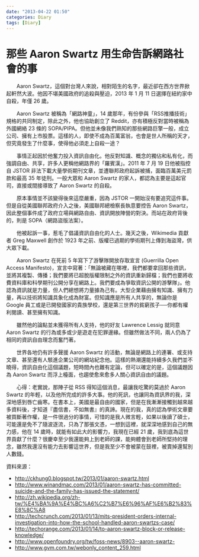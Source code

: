 ```yaml
---
date: "2013-04-22 01:50"
categories: Diary
tags: [Diary]
---
```

# 那些 Aaron Swartz 用生命告訴網路社會的事

　　Aaron Swartz，這個對台灣人來說，相對陌生的名字，最近卻在西方世界掀起軒然大波。他因不堪美國政府的追殺與壓迫，2013 年 1 月 11 日選擇在紐約家中自殺，年僅 26 歲。

　　Aaron Swartz 被稱為「網路神童」，14 歲那年，有份參與「RSS推播技術」規格的共同制定，除此之外，他也協助創立了 Reddit，亦有積極反對當時被稱為外國網絡 23 條的 SOPA/PIPA。但他並未像我們熟知的那些網路巨擎一般，成立公司、擁有上市股票。這樣的人，即使不成為百萬富翁，也會是世人所稱的天才，但究竟發生了什麼事，使得他必須走上自殺一途？

　　事情正起因於他奮力投入資訊自由化。他反對知識、概念的獨佔和私有化，而強調自由、共享，許多人更稱他網路界的「羅賓漢」。2011 年 7 月 19 日他被指控自 JSTOR 非法下載大量學術期刊文章，並遭聯邦政府起訴被捕，面臨百萬美元罰款和最高 35 年徒刑。一般大眾和 Aaron Swartz 的家人，都認為主要是這起官司，直接或間接導致了 Aaron Swartz 的自殺。

　　原本事情並不該變得後來這麼嚴重，因為 JSTOR 一開始沒有要追究這件事。但是自從美國聯邦政府介入之後，美國聯邦總檢察長執意要控告 Aaron Swartz，因此整個事件成了政府立場與網路自由、資訊開放陣營的對決。而站在政府背後的，則是 SOPA（網路盜版法案）。

　　他被起訴一事，惹毛了倡議資訊自由化的人士。幾天之後，Wikimedia 貢獻者 Greg Maxwell 創作於 1923 年之前、版權已過期的學術期刊上傳到海盜灣，供大眾下載。

　　Aaron Swartz 在死前 5 年寫下了游擊隊開放存取宣言 (Guerrilla Open Access Manifesto)，宣言中寫著：「無論被藏在哪裡，我們都要拿回那些資訊，並將其複製、傳播；我們要將已超脫版權限制之外的資訊重新歸檔；我們也要將收費資料庫和科學期刊公開分享在網路上。我們要成為爭取資訊公開的游擊隊」。他認為資訊就是力量，但人們總想將力量據為己有。大型企業藉由擁有知識、擁有力量，再以技術將知識具象化成為財富。但知識應是所有人共享的，無論你是 Google 員工或是已開發國家的貴族學校，還是第三世界的貧窮孩子──你都有權利閱讀、甚至擁有知識。

　　雖然他的論點並未獲得所有人支持，他的好友 Lawrence Lessig 就同意 Aaron Swartz 的行為或多或少是遊走在犯罪邊緣。但雖然做法不同，兩人仍為了相同的資訊自由理念而奮鬥著。

　　世界各地仍有許多聲援 Aaron Swartz 的活動，無論是網路上的連署、或支持文章、甚至還有人駭進企業公司的網站紀念他。這樣的熱潮還能持續多久我們並不曉得，資訊自由化這個議題，短時間內也難有定論，但可以確定的是，這個議題因為 Aaron Swartz 而浮上檯面，也趨使愈來愈多人關心資訊自由的議題。

　　心得：老實說，那陣子從 RSS 得知這個消息，最讓我吃驚的莫過於 Aaron Swartz 的年輕，以及他所完成的許多大事。他的死訊，也讓同為資訊界的我，深深地感到唇亡齒寒。在書本上，美國是最自由的國家，但是在我漸漸接觸到越來越多資料後，才知道『盡信書，不如無書』的真諦。現在的我，真的認為學術文章要被買斷著作權，是一件很過分的事情，可惜的是我人微言輕，如果以後讀了碩士，可能還是免不了隨波逐流，只為了那張文憑，一想到這裡，就深深地感到自己的無力感，他在 14 歲時，就能有如此大的影響力，我現在已經 21 歲，我到底為這世界貢獻了什麼？很慶幸至少我還能夠上到老師的課，能夠體會到老師所堅持的理念，雖然我還沒有能力去影響這世界，但是我至少不會被蒙在鼓裡，被賣掉還幫別人數錢。

資料來源：
* <http://ckhung0.blogspot.tw/2013/01/aaron-swartz.html>
* <http://www.winandmac.com/2013/01/aaron-swartz-has-committed-suicide-and-the-family-has-issued-the-statement/>
* <http://zh.wikipedia.org/zh-tw/%E4%BA%9A%E4%BC%A6%C2%B7%E6%96%AF%E6%B2%83%E8%8C%A8>
* <http://techcrunch.com/2013/01/13/mits-president-orders-internal-investigation-into-how-the-school-handled-aaron-swartzs-case/>
* <http://techorange.com/2013/01/14/to-aaron-swartz-block-or-release-knowledge/>
* <http://www.openfoundry.org/tw/foss-news/8903--aaron-swartz->
* <http://www.gvm.com.tw/webonly_content_259.html>
